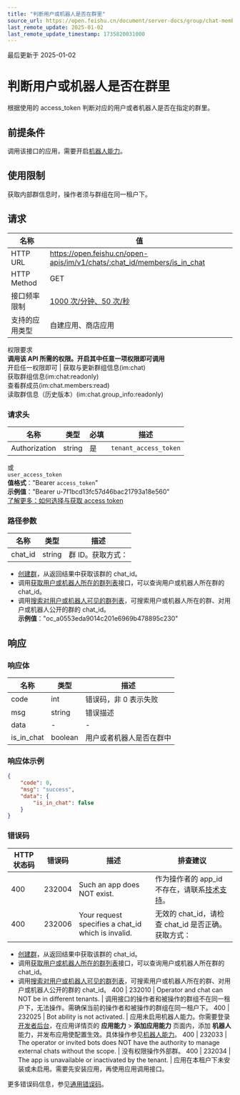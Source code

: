 ```yaml
---
title: "判断用户或机器人是否在群里"
source_url: https://open.feishu.cn/document/server-docs/group/chat-member/is_in_chat
last_remote_update: 2025-01-02
last_remote_update_timestamp: 1735820031000
---
```

最后更新于 2025-01-02

# 判断用户或机器人是否在群里

根据使用的 access_token 判断对应的用户或者机器人是否在指定的群里。

## 前提条件

调用该接口的应用，需要开启[机器人能力](https://open.feishu.cn/document/uAjLw4CM/ugTN1YjL4UTN24CO1UjN/trouble-shooting/how-to-enable-bot-ability)。

## 使用限制

获取内部群信息时，操作者须与群组在同一租户下。

## 请求
名称 | 值
---|---
HTTP URL | https://open.feishu.cn/open-apis/im/v1/chats/:chat_id/members/is_in_chat
HTTP Method | GET
接口频率限制 | [1000 次/分钟、50 次/秒](https://open.feishu.cn/document/ukTMukTMukTM/uUzN04SN3QjL1cDN)
支持的应用类型 | 自建应用、商店应用
权限要求  
            **调用该 API 所需的权限。开启其中任意一项权限即可调用**  
            开启任一权限即可 | 获取与更新群组信息(im:chat)  
            获取群组信息(im:chat:readonly)  
            查看群成员(im:chat.members:read)  
            读取群信息（历史版本）(im:chat.group_info:readonly)

### 请求头

名称 | 类型 | 必填 | 描述
--- | --- | --- | ---
Authorization | string | 是 | `tenant_access_token`  
或  
`user_access_token`  
**值格式**："Bearer `access_token`"  
**示例值**："Bearer u-7f1bcd13fc57d46bac21793a18e560"  
[了解更多：如何选择与获取 access token](https://open.feishu.cn/document/uAjLw4CM/ugTN1YjL4UTN24CO1UjN/trouble-shooting/how-to-choose-which-type-of-token-to-use)

### 路径参数

名称 | 类型 | 描述
--- | --- | ---
chat_id | string | 群 ID。获取方式：  
- [创建群](https://open.feishu.cn/document/uAjLw4CM/ukTMukTMukTM/reference/im-v1/chat/create)，从返回结果中获取该群的 chat_id。  
- 调用[获取用户或机器人所在的群列表](https://open.feishu.cn/document/uAjLw4CM/ukTMukTMukTM/reference/im-v1/chat/list)接口，可以查询用户或机器人所在群的 chat_id。  
- 调用[搜索对用户或机器人可见的群列表](https://open.feishu.cn/document/uAjLw4CM/ukTMukTMukTM/reference/im-v1/chat/search)，可搜索用户或机器人所在的群、对用户或机器人公开的群的 chat_id。  
**示例值**："oc_a0553eda9014c201e6969b478895c230"

## 响应

### 响应体

名称 | 类型 | 描述
--- | --- | ---
code | int | 错误码，非 0 表示失败
msg | string | 错误描述
data | \- | \-
is_in_chat | boolean | 用户或者机器人是否在群中

### 响应体示例
```json
{
    "code": 0,
    "msg": "success",
    "data": {
        "is_in_chat": false
    }
}
```

### 错误码

HTTP状态码 | 错误码 | 描述 | 排查建议
--- | --- | --- | ---
400 | 232004 | Such an app does NOT exist. | 作为操作者的 app_id 不存在，请联系[技术支持](https://applink.feishu.cn/TLJsX982)。
400 | 232006 | Your request specifies a chat_id which is invalid. | 无效的 chat_id，请检查 chat_id 是否正确。获取方式：  
- [创建群](https://open.feishu.cn/document/uAjLw4CM/ukTMukTMukTM/reference/im-v1/chat/create)，从返回结果中获取该群的 chat_id。  
- 调用[获取用户或机器人所在的群列表](https://open.feishu.cn/document/uAjLw4CM/ukTMukTMukTM/reference/im-v1/chat/list)接口，可以查询用户或机器人所在群的 chat_id。  
- 调用[搜索对用户或机器人可见的群列表](https://open.feishu.cn/document/uAjLw4CM/ukTMukTMukTM/reference/im-v1/chat/search)，可搜索用户或机器人所在的群、对用户或机器人公开的群的 chat_id。
400 | 232010 | Operator and chat can NOT be in different tenants. | 调用接口的操作者和被操作的群组不在同一租户下，无法操作。需确保当前的操作者和被操作的群组在同一租户下。
400 | 232025 | Bot ability is not activated. | 应用未启用机器人能力。你需要登录[开发者后台](https://open.feishu.cn/app)，在应用详情页的 **应用能力** > **添加应用能力** 页面内，添加 **机器人** 能力，并发布应用使配置生效。具体操作参见[机器人能力](https://open.feishu.cn/document/uAjLw4CM/ugTN1YjL4UTN24CO1UjN/trouble-shooting/how-to-enable-bot-ability)。
400 | 232033 | The operator or invited bots does NOT have the authority to manage external chats without the scope. | 没有权限操作外部群。
400 | 232034 | The app is unavailable or inactivated by the tenant. | 应用在本租户下未安装或未启用。需要先安装应用，再使用应用调用接口。

更多错误码信息，参见[通用错误码](https://open.feishu.cn/document/ukTMukTMukTM/ugjM14COyUjL4ITN)。
